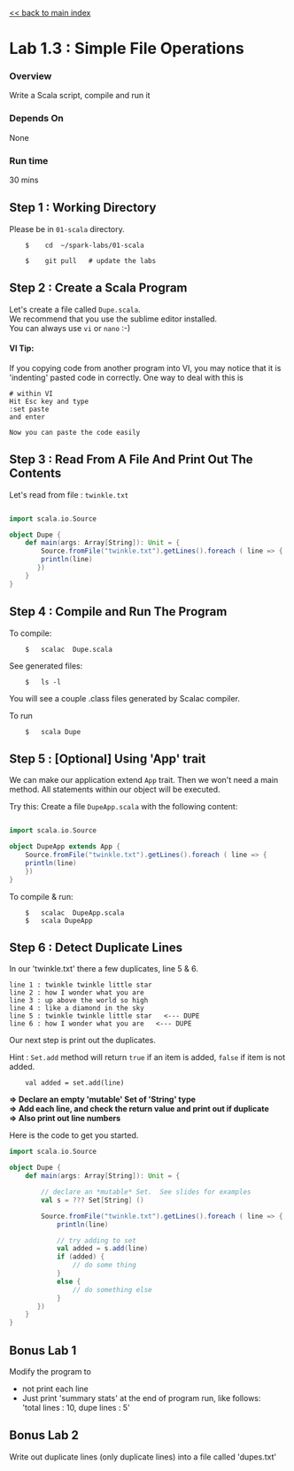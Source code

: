 <link rel='stylesheet' href='../assets/css/main.css'/>

[<< back to main index](../README.md) 

Lab 1.3 : Simple File Operations
===================================

### Overview
Write a Scala script, compile and run it

### Depends On 
None

### Run time
30 mins

## Step 1 : Working Directory
Please be in `01-scala` directory.
```
    $    cd  ~/spark-labs/01-scala

    $    git pull   # update the labs
```

## Step 2 : Create a Scala Program
Let's create a file called `Dupe.scala`.   
We recommend that you use the sublime editor installed.   
You can always use `vi`  or `nano` :-)


#### VI Tip:
If you copying code from another program into VI, you may notice that it is 'indenting' pasted code in correctly.  One way to deal with this is

```
# within VI
Hit Esc key and type
:set paste   
and enter

Now you can paste the code easily
```

## Step 3 :  Read From A File And Print Out The Contents
Let's read from file : `twinkle.txt`

```scala

import scala.io.Source

object Dupe {
    def main(args: Array[String]): Unit = {
        Source.fromFile("twinkle.txt").getLines().foreach ( line => {
        println(line)
       })
    }
}

```

## Step 4 : Compile and Run The Program

To compile:
```
    $   scalac  Dupe.scala
```

See generated files:
```
    $   ls -l
```
You will see a couple .class files generated by Scalac compiler.

To run
```
    $   scala Dupe
```

## Step 5 : [Optional] Using 'App' trait
We can make our application extend `App` trait.  Then we won't need a main method.  All statements within our object will be executed.

Try this:
Create a file  `DupeApp.scala` with the following content:

```scala

import scala.io.Source

object DupeApp extends App {
    Source.fromFile("twinkle.txt").getLines().foreach ( line => {
    println(line)
    })
}

```
    
To compile & run:
```
    $   scalac  DupeApp.scala
    $   scala DupeApp
```


## Step 6 : Detect Duplicate Lines
In our 'twinkle.txt' there a few duplicates, line 5 & 6.
```
line 1 : twinkle twinkle little star
line 2 : how I wonder what you are
line 3 : up above the world so high
line 4 : like a diamond in the sky
line 5 : twinkle twinkle little star   <--- DUPE
line 6 : how I wonder what you are   <--- DUPE
```

Our next step is print out the duplicates.

Hint : `Set.add` method will return `true` if an item is added, `false` if item is not added.
```
    val added = set.add(line)
```

**=> Declare an empty 'mutable' Set of 'String' type**     
**=> Add each line, and check the return value and print out if duplicate**  
**=> Also print out line numbers**

Here is the code to get you started.

```scala
import scala.io.Source

object Dupe {
    def main(args: Array[String]): Unit = {

        // declare an *mutable* Set.  See slides for examples
        val s = ??? Set[String] ()

        Source.fromFile("twinkle.txt").getLines().foreach ( line => {
            println(line)

            // try adding to set
            val added = s.add(line)
            if (added) {
                // do some thing
            }
            else {
                // do something else
            }
       })
    }
}

```

## Bonus Lab 1 
Modify the program to 
* not print each line
* Just print 'summary stats' at the end of program run, like follows:  
     'total lines :  10,   dupe lines : 5'

## Bonus Lab 2
Write out duplicate lines (only duplicate lines)  into a file called 'dupes.txt'